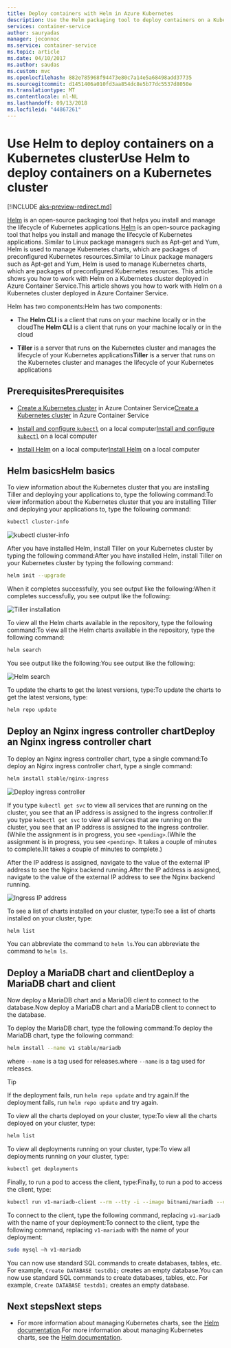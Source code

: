 ```yaml
---
title: Deploy containers with Helm in Azure Kubernetes
description: Use the Helm packaging tool to deploy containers on a Kubernetes cluster in Azure Container Service
services: container-service
author: sauryadas
manager: jeconnoc
ms.service: container-service
ms.topic: article
ms.date: 04/10/2017
ms.author: saudas
ms.custom: mvc
ms.openlocfilehash: 882e785968f94473e80c7a14e5a68498add37735
ms.sourcegitcommit: d1451406a010fd3aa854dc8e5b77dc5537d8050e
ms.translationtype: MT
ms.contentlocale: nl-NL
ms.lasthandoff: 09/13/2018
ms.locfileid: "44867261"
---
```

# <a name="use-helm-to-deploy-containers-on-a-kubernetes-cluster"></a><span data-ttu-id="5d745-103">Use Helm to deploy containers on a Kubernetes cluster</span><span class="sxs-lookup"><span data-stu-id="5d745-103">Use Helm to deploy containers on a Kubernetes cluster</span></span>

[!INCLUDE [aks-preview-redirect.md](../../../includes/aks-preview-redirect.md)]

<span data-ttu-id="5d745-104">[Helm](https://github.com/kubernetes/helm/) is an open-source packaging tool that helps you install and manage the lifecycle of Kubernetes applications.</span><span class="sxs-lookup"><span data-stu-id="5d745-104">[Helm](https://github.com/kubernetes/helm/) is an open-source packaging tool that helps you install and manage the lifecycle of Kubernetes applications.</span></span> <span data-ttu-id="5d745-105">Similar to Linux package managers such as Apt-get and Yum, Helm is used to manage Kubernetes charts, which are packages of preconfigured Kubernetes resources.</span><span class="sxs-lookup"><span data-stu-id="5d745-105">Similar to Linux package managers such as Apt-get and Yum, Helm is used to manage Kubernetes charts, which are packages of preconfigured Kubernetes resources.</span></span> <span data-ttu-id="5d745-106">This article shows you how to work with Helm on a Kubernetes cluster deployed in Azure Container Service.</span><span class="sxs-lookup"><span data-stu-id="5d745-106">This article shows you how to work with Helm on a Kubernetes cluster deployed in Azure Container Service.</span></span>

<span data-ttu-id="5d745-107">Helm has two components:</span><span class="sxs-lookup"><span data-stu-id="5d745-107">Helm has two components:</span></span> 
* <span data-ttu-id="5d745-108">The **Helm CLI** is a client that runs on your machine locally or in the cloud</span><span class="sxs-lookup"><span data-stu-id="5d745-108">The **Helm CLI** is a client that runs on your machine locally or in the cloud</span></span>  

* <span data-ttu-id="5d745-109">**Tiller** is a server that runs on the Kubernetes cluster and manages the lifecycle of your Kubernetes applications</span><span class="sxs-lookup"><span data-stu-id="5d745-109">**Tiller** is a server that runs on the Kubernetes cluster and manages the lifecycle of your Kubernetes applications</span></span> 
 
## <a name="prerequisites"></a><span data-ttu-id="5d745-110">Prerequisites</span><span class="sxs-lookup"><span data-stu-id="5d745-110">Prerequisites</span></span>

* <span data-ttu-id="5d745-111">[Create a Kubernetes cluster](container-service-kubernetes-walkthrough.md) in Azure Container Service</span><span class="sxs-lookup"><span data-stu-id="5d745-111">[Create a Kubernetes cluster](container-service-kubernetes-walkthrough.md) in Azure Container Service</span></span>

* <span data-ttu-id="5d745-112">[Install and configure `kubectl`](../container-service-connect.md) on a local computer</span><span class="sxs-lookup"><span data-stu-id="5d745-112">[Install and configure `kubectl`](../container-service-connect.md) on a local computer</span></span>

* <span data-ttu-id="5d745-113">[Install Helm](https://github.com/kubernetes/helm/blob/master/docs/install.md) on a local computer</span><span class="sxs-lookup"><span data-stu-id="5d745-113">[Install Helm](https://github.com/kubernetes/helm/blob/master/docs/install.md) on a local computer</span></span>

## <a name="helm-basics"></a><span data-ttu-id="5d745-114">Helm basics</span><span class="sxs-lookup"><span data-stu-id="5d745-114">Helm basics</span></span> 

<span data-ttu-id="5d745-115">To view information about the Kubernetes cluster that you are installing Tiller and deploying your applications to, type the following command:</span><span class="sxs-lookup"><span data-stu-id="5d745-115">To view information about the Kubernetes cluster that you are installing Tiller and deploying your applications to, type the following command:</span></span>

```bash
kubectl cluster-info 
```
![kubectl cluster-info](./media/container-service-kubernetes-helm/clusterinfo.png)
 
<span data-ttu-id="5d745-117">After you have installed Helm, install Tiller on your Kubernetes cluster by typing the following command:</span><span class="sxs-lookup"><span data-stu-id="5d745-117">After you have installed Helm, install Tiller on your Kubernetes cluster by typing the following command:</span></span>

```bash
helm init --upgrade
```
<span data-ttu-id="5d745-118">When it completes successfully, you see output like the following:</span><span class="sxs-lookup"><span data-stu-id="5d745-118">When it completes successfully, you see output like the following:</span></span>

![Tiller installation](./media/container-service-kubernetes-helm/tiller-install.png)
 
 
 
 
<span data-ttu-id="5d745-120">To view all the Helm charts available in the repository, type the following command:</span><span class="sxs-lookup"><span data-stu-id="5d745-120">To view all the Helm charts available in the repository, type the following command:</span></span>

```bash 
helm search 
```

<span data-ttu-id="5d745-121">You see output like the following:</span><span class="sxs-lookup"><span data-stu-id="5d745-121">You see output like the following:</span></span>

![Helm search](./media/container-service-kubernetes-helm/helm-search.png)
 
<span data-ttu-id="5d745-123">To update the charts to get the latest versions, type:</span><span class="sxs-lookup"><span data-stu-id="5d745-123">To update the charts to get the latest versions, type:</span></span>

```bash 
helm repo update 
```
## <a name="deploy-an-nginx-ingress-controller-chart"></a><span data-ttu-id="5d745-124">Deploy an Nginx ingress controller chart</span><span class="sxs-lookup"><span data-stu-id="5d745-124">Deploy an Nginx ingress controller chart</span></span> 
 
<span data-ttu-id="5d745-125">To deploy an Nginx ingress controller chart, type a single command:</span><span class="sxs-lookup"><span data-stu-id="5d745-125">To deploy an Nginx ingress controller chart, type a single command:</span></span>

```bash
helm install stable/nginx-ingress 
```
![Deploy ingress controller](./media/container-service-kubernetes-helm/nginx-ingress.png)

<span data-ttu-id="5d745-127">If you type `kubectl get svc` to view all services that are running on the cluster, you see that an IP address is assigned to the ingress controller.</span><span class="sxs-lookup"><span data-stu-id="5d745-127">If you type `kubectl get svc` to view all services that are running on the cluster, you see that an IP address is assigned to the ingress controller.</span></span> <span data-ttu-id="5d745-128">(While the assignment is in progress, you see `<pending>`.</span><span class="sxs-lookup"><span data-stu-id="5d745-128">(While the assignment is in progress, you see `<pending>`.</span></span> <span data-ttu-id="5d745-129">It takes a couple of minutes to complete.)</span><span class="sxs-lookup"><span data-stu-id="5d745-129">It takes a couple of minutes to complete.)</span></span> 

<span data-ttu-id="5d745-130">After the IP address is assigned, navigate to the value of the external IP address to see the Nginx backend running.</span><span class="sxs-lookup"><span data-stu-id="5d745-130">After the IP address is assigned, navigate to the value of the external IP address to see the Nginx backend running.</span></span> 
 
![Ingress IP address](./media/container-service-kubernetes-helm/ingress-ip-address.png)


<span data-ttu-id="5d745-132">To see a list of charts installed on your cluster, type:</span><span class="sxs-lookup"><span data-stu-id="5d745-132">To see a list of charts installed on your cluster, type:</span></span>

```bash
helm list 
```

<span data-ttu-id="5d745-133">You can abbreviate the command to `helm ls`.</span><span class="sxs-lookup"><span data-stu-id="5d745-133">You can abbreviate the command to `helm ls`.</span></span>
 
 
 
 
## <a name="deploy-a-mariadb-chart-and-client"></a><span data-ttu-id="5d745-134">Deploy a MariaDB chart and client</span><span class="sxs-lookup"><span data-stu-id="5d745-134">Deploy a MariaDB chart and client</span></span>

<span data-ttu-id="5d745-135">Now deploy a MariaDB chart and a MariaDB client to connect to the database.</span><span class="sxs-lookup"><span data-stu-id="5d745-135">Now deploy a MariaDB chart and a MariaDB client to connect to the database.</span></span>

<span data-ttu-id="5d745-136">To deploy the MariaDB chart, type the following command:</span><span class="sxs-lookup"><span data-stu-id="5d745-136">To deploy the MariaDB chart, type the following command:</span></span>

```bash
helm install --name v1 stable/mariadb
```

<span data-ttu-id="5d745-137">where `--name` is a tag used for releases.</span><span class="sxs-lookup"><span data-stu-id="5d745-137">where `--name` is a tag used for releases.</span></span>

> [!TIP]
> <span data-ttu-id="5d745-138">If the deployment fails, run `helm repo update` and try again.</span><span class="sxs-lookup"><span data-stu-id="5d745-138">If the deployment fails, run `helm repo update` and try again.</span></span>
>
 
 
<span data-ttu-id="5d745-139">To view all the charts deployed on your cluster, type:</span><span class="sxs-lookup"><span data-stu-id="5d745-139">To view all the charts deployed on your cluster, type:</span></span>

```bash 
helm list
```
 
<span data-ttu-id="5d745-140">To view all deployments running on your cluster, type:</span><span class="sxs-lookup"><span data-stu-id="5d745-140">To view all deployments running on your cluster, type:</span></span>

```bash
kubectl get deployments 
``` 
 
 
<span data-ttu-id="5d745-141">Finally, to run a pod to access the client, type:</span><span class="sxs-lookup"><span data-stu-id="5d745-141">Finally, to run a pod to access the client, type:</span></span>

```bash
kubectl run v1-mariadb-client --rm --tty -i --image bitnami/mariadb --command -- bash  
``` 
 
 
<span data-ttu-id="5d745-142">To connect to the client, type the following command, replacing `v1-mariadb` with the name of your deployment:</span><span class="sxs-lookup"><span data-stu-id="5d745-142">To connect to the client, type the following command, replacing `v1-mariadb` with the name of your deployment:</span></span>

```bash
sudo mysql –h v1-mariadb
```
 
 
<span data-ttu-id="5d745-143">You can now use standard SQL commands to create databases, tables, etc. For example, `Create DATABASE testdb1;` creates an empty database.</span><span class="sxs-lookup"><span data-stu-id="5d745-143">You can now use standard SQL commands to create databases, tables, etc. For example, `Create DATABASE testdb1;` creates an empty database.</span></span> 
 
 
 
## <a name="next-steps"></a><span data-ttu-id="5d745-144">Next steps</span><span class="sxs-lookup"><span data-stu-id="5d745-144">Next steps</span></span>

* <span data-ttu-id="5d745-145">For more information about managing Kubernetes charts, see the [Helm documentation](https://github.com/kubernetes/helm/blob/master/docs/index.md).</span><span class="sxs-lookup"><span data-stu-id="5d745-145">For more information about managing Kubernetes charts, see the [Helm documentation](https://github.com/kubernetes/helm/blob/master/docs/index.md).</span></span> 

